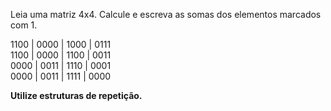 Leia uma matriz 4x4. Calcule e escreva as somas dos elementos marcados com 1.</br>

1100 | 0000 | 1000 | 0111 </br>
1100 | 0000 | 1100 | 0011 </br>
0000 | 0011 | 1110 | 0001 </br>
0000 | 0011 | 1111 | 0000 </br>

<b>Utilize estruturas de repetição.</b></br>
